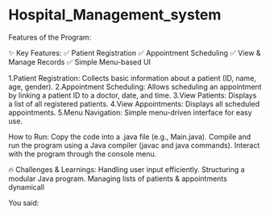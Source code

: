 # Hospital_Management_system
Features of the Program:

✨ Key Features:
✅ Patient Registration
✅ Appointment Scheduling
✅ View & Manage Records
✅ Simple Menu-based UI

1.Patient Registration:
  Collects basic information about a patient (ID, name, age, gender).
2.Appointment Scheduling:
  Allows scheduling an appointment by linking a patient ID to a doctor, date, and time.
3.View Patients:
  Displays a list of all registered patients.
4.View Appointments:
  Displays all scheduled appointments.
5.Menu Navigation:
 Simple menu-driven interface for easy use.
 
How to Run:
Copy the code into a .java file (e.g., Main.java).
Compile and run the program using a Java compiler (javac and java commands).
Interact with the program through the console menu.

🔥 Challenges & Learnings:
Handling user input efficiently.
Structuring a modular Java program.
Managing lists of patients & appointments dynamicall






You said:
